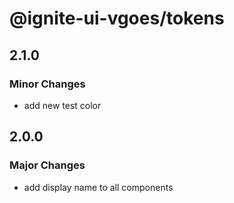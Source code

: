 # @ignite-ui-vgoes/tokens

## 2.1.0

### Minor Changes

- add new test color

## 2.0.0

### Major Changes

- add display name to all components
